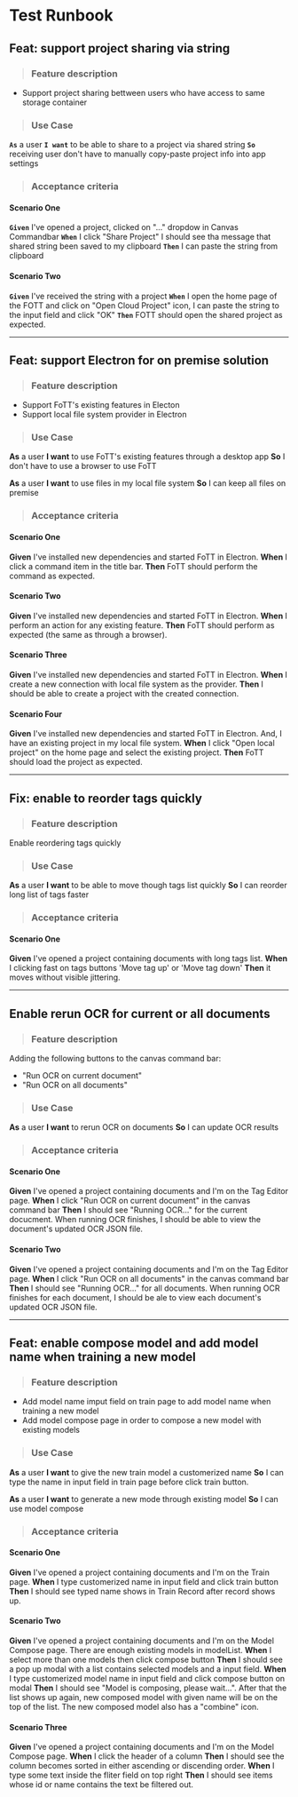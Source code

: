 # Test Runbook

## **Feat: support project sharing via string**

> ### Feature description ###
- Support project sharing bettween users who have access to same storage container

> ### Use Case ###

**`As`** a user
**`I want`** to be able to share to a project via shared string
**`So`** receiving user don't have to manually copy-paste project info into app settings

> ### Acceptance criteria ###

#### Scenario One ####

**`Given`** I've opened a project, clicked on "..." dropdow in Canvas Commandbar
**`When`** I click "Share Project" I should see tha message that shared string been saved to my clipboard
**`Then`** I can paste the string from clipboard
#### Scenario Two ####

**`Given`** I've received the string with a project
**`When`** I open the home page of the FOTT and click on "Open Cloud Project" icon, I can paste the string to the input field and click "OK"
**`Then`** FOTT should open the shared project as expected.

___

## **Feat: support Electron for on premise solution**

> ### Feature description ###
- Support FoTT's existing features in Electon
- Support local file system provider in Electron

> ### Use Case ###

**As** a user
**I want** to use FoTT's existing features through a desktop app
**So** I don't have to use a browser to use FoTT

**As** a user
**I want** to use files in my local file system
**So** I can keep all files on premise

> ### Acceptance criteria ###

#### Scenario One ####

**Given** I've installed new dependencies and started FoTT in Electron.
**When** I click a command item in the title bar.
**Then** FoTT should perform the command as expected.

#### Scenario Two ####

**Given** I've installed new dependencies and started FoTT in Electron.
**When** I perform an action for any existing feature.
**Then** FoTT should perform as expected (the same as through a browser).

#### Scenario Three ####

**Given** I've installed new dependencies and started FoTT in Electron.
**When** I create a new connection with local file system as the provider.
**Then** I should be able to create a project with the created connection.

#### Scenario Four ####

**Given** I've installed new dependencies and started FoTT in Electron. And, I have an existing project in my local file system.
**When** I click "Open local project" on the home page and select the existing project.
**Then** FoTT should load the project as expected.

___

## Fix: enable to reorder tags quickly

> ### Feature description ###

Enable reordering tags quickly

> ### Use Case ###

**As** a user
**I want** to be able to move though tags list quickly
**So** I can reorder long list of tags faster

> ### Acceptance criteria ###

#### Scenario One ####

**Given** I've opened a project containing documents with long tags list.
**When** I clicking fast on tags buttons 'Move tag up' or 'Move tag down'
**Then** it moves without visible jittering.

___

## Enable rerun OCR for current or all documents

> ### Feature description ###
Adding the following buttons to the canvas command bar:

- "Run OCR on current document"
- "Run OCR on all documents"

> ### Use Case ###

**As** a user
**I want** to rerun OCR on documents
**So** I can update OCR results

> ### Acceptance criteria ###

#### Scenario One ####

**Given** I've opened a project containing documents and I'm on the Tag Editor page.
**When** I click "Run OCR on current document" in the canvas command bar
**Then** I should see "Running OCR..." for the current docucment. When running OCR finishes, I should be able to view the document's updated OCR JSON file.

#### Scenario Two ####

**Given** I've opened a project containing documents and I'm on the Tag Editor page.
**When** I click "Run OCR on all documents" in the canvas command bar
**Then** I should see "Running OCR..." for all documents. When running OCR finishes for each document, I should be ale to view each document's updated OCR JSON file.

___

## Feat: enable compose model and add model name when training a new model

> ### Feature description ###
- Add model name imput field on train page to add model name when training a new model
- Add model compose page in order to compose a new model with existing models

> ### Use Case ###

**As** a user
**I want** to give the new train model a customerized name
**So** I can type the name in input field in train page before click train button.

**As** a user
**I want** to generate a new mode through existing model
**So** I can use model compose

> ### Acceptance criteria ###

#### Scenario One ####

**Given** I've opened a project containing documents and I'm on the Train page.
**When** I type customerized name in input field and click train button
**Then** I should see typed name shows in Train Record after record shows up.

#### Scenario Two ####

**Given** I've opened a project containing documents and I'm on the Model Compose page. There are enough existing models in modelList.
**When** I select more than one models then click compose button
**Then** I should see a pop up modal with a list contains selected models and a input field.
**When** I type customerized model name in input field and click compose button on modal
**Then** I should see "Model is composing, please wait...". After that the list shows up again, new composed model with given name will be on the top of the list. The new composed model also has a "combine" icon.

#### Scenario Three ####

**Given** I've opened a project containing documents and I'm on the Model Compose page.
**When** I click the header of a column
**Then** I should see the column becomes sorted in either ascending or discending order.
**When** I type some text inside the fliter field on top right
**Then** I should see items whose id or name contains the text be filtered out.
